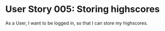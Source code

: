 # User Story 005: Storing highscores

As a User,
I want to be logged in,
so that I can store my highscores.

